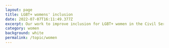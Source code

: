 ```yaml
---
layout: page
title: LGBT+ womens' inclusion
date: 2022-07-07T16:11:49.377Z
excerpt: Our work to improve inclusion for LGBT+ women in the Civil Service.
category: women
background: white
permalink: /topic/women
---
```

